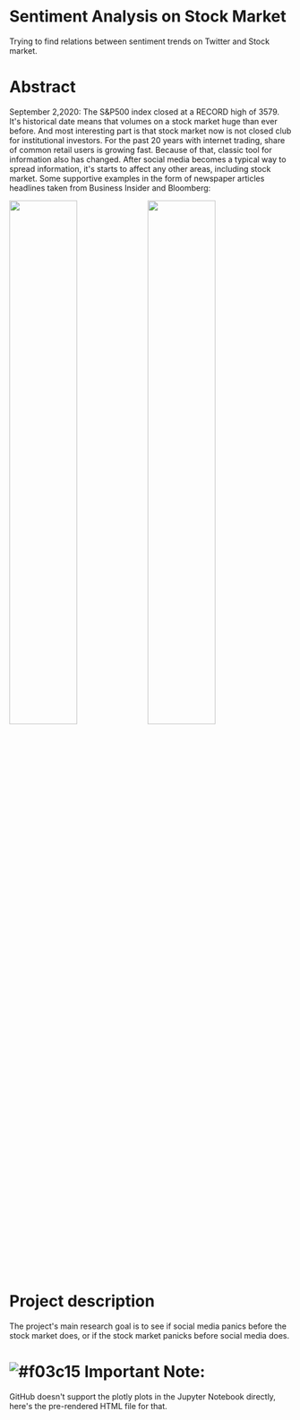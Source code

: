 # Sentiment Analysis on Stock Market
Trying to find relations between sentiment trends on Twitter and Stock market.
# Abstract
September 2,2020: The S&P500 index closed at a RECORD high of 3579. It's historical date means that volumes on a stock market huge than ever before. And most interesting part is that stock market now is not closed club for institutional investors. For the past 20 years with internet trading, share of common retail users is growing fast. Because of that, classic tool for information also has changed. After social media becomes a typical way to spread information, it's starts to affect any other areas, including stock market. Some supportive examples in the form of newspaper articles headlines taken from Business Insider and Bloomberg:

<img src="https://user-images.githubusercontent.com/53060299/98289457-6d2a1600-1fd2-11eb-940b-b21250099d58.png" width = 49%><img src="https://user-images.githubusercontent.com/53060299/98289521-803ce600-1fd2-11eb-817f-f37786b381fa.png" width = 49%>


# Project description
The project's main research goal is to see if social media panics before the stock market does, or if the stock market panicks before social media does.

# ![#f03c15](https://via.placeholder.com/15/f03c15/000000?text=+) Important Note:
GitHub doesn't support the plotly plots in the Jupyter Notebook directly, here's the pre-rendered HTML file for that. 
